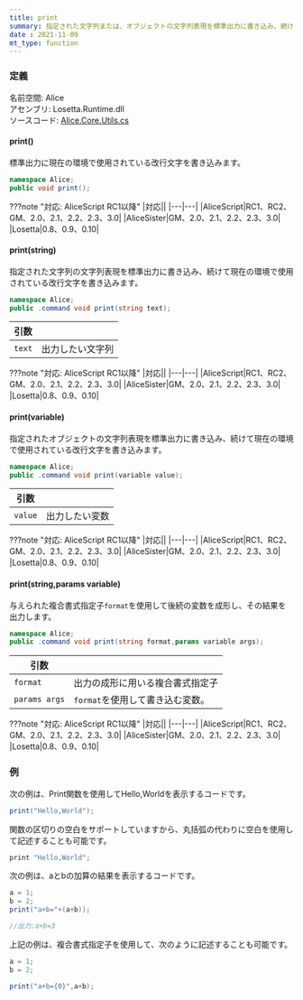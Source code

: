 ```yaml
---
title: print
summary: 指定された文字列または、オブジェクトの文字列表現を標準出力に書き込み、続けて現在の環境で使用されている改行文字を書き込みます。
date : 2021-11-09
mt_type: function
---
```


### 定義
名前空間: Alice<br/>
アセンブリ: Losetta.Runtime.dll<br/>
ソースコード: [Alice.Core.Utils.cs](https://github.com/WSOFT-Project/Losetta/blob/master/Losetta.Runtime/Core/Alice.Core.Utils.cs)

#### print()

標準出力に現在の環境で使用されている改行文字を書き込みます。

```cs title="AliceScript"
namespace Alice;
public void print();
```

???note "対応: AliceScript RC1以降"
    |対応||
    |---|---|
    |AliceScript|RC1、RC2、GM、2.0、2.1、2.2、2.3、3.0|
    |AliceSister|GM、2.0、2.1、2.2、2.3、3.0|
    |Losetta|0.8、0.9、0.10|

#### print(string)

指定された文字列の文字列表現を標準出力に書き込み、続けて現在の環境で使用されている改行文字を書き込みます。

```cs title="AliceScript"
namespace Alice;
public .command void print(string text);
```

|引数| |
|-|-|
|`text`| 出力したい文字列|

???note "対応: AliceScript RC1以降"
    |対応||
    |---|---|
    |AliceScript|RC1、RC2、GM、2.0、2.1、2.2、2.3、3.0|
    |AliceSister|GM、2.0、2.1、2.2、2.3、3.0|
    |Losetta|0.8、0.9、0.10|

#### print(variable)

指定されたオブジェクトの文字列表現を標準出力に書き込み、続けて現在の環境で使用されている改行文字を書き込みます。

```cs title="AliceScript"
namespace Alice;
public .command void print(variable value);
```

|引数| |
|-|-|
|`value`| 出力したい変数|

???note "対応: AliceScript RC1以降"
    |対応||
    |---|---|
    |AliceScript|RC1、RC2、GM、2.0、2.1、2.2、2.3、3.0|
    |AliceSister|GM、2.0、2.1、2.2、2.3、3.0|
    |Losetta|0.8、0.9、0.10|

#### print(string,params variable)

与えられた複合書式指定子`format`を使用して後続の変数を成形し、その結果を出力します。

```cs title="AliceScript"
namespace Alice;
public .command void print(string format,params variable args);
```

|引数| |
|-|-|
|`format`| 出力の成形に用いる複合書式指定子|
|`params args`| `format`を使用して書き込む変数。|

???note "対応: AliceScript RC1以降"
    |対応||
    |---|---|
    |AliceScript|RC1、RC2、GM、2.0、2.1、2.2、2.3、3.0|
    |AliceSister|GM、2.0、2.1、2.2、2.3、3.0|
    |Losetta|0.8、0.9、0.10|

### 例
次の例は、Print関数を使用してHello,Worldを表示するコードです。

```cs title="AliceScript"
print("Hello,World");
```

関数の区切りの空白をサポートしていますから、丸括弧の代わりに空白を使用して記述することも可能です。

```cs title="AliceScript"
print "Hello,World";
```

次の例は、aとbの加算の結果を表示するコードです。

```cs title="AliceScript"
a = 1;
b = 2;
print("a+b="+(a+b));

//出力:a+b=3
```

上記の例は、複合書式指定子を使用して、次のように記述することも可能です。

```cs title="AliceScript"
a = 1;
b = 2;

print("a+b={0}",a+b);
```
